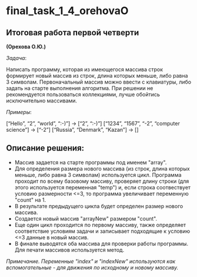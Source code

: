 # final_task_1_4_orehovaO
## Итоговая работа первой четверти
**(Орехова О.Ю.)**

*Задача*: 

Написать программу, которая из имеющегося массива строк формирует новый массив из строк, длина которых меньше, либо равна 3 символам. Первоначальный массив можно ввести с клавиатуры, либо задать на старте выполнения алгоритма. При решении не рекомендуется пользоваться коллекциями, лучше обойтись исключительно массивами.

*Примеры*:

[“Hello”, “2”, “world”, “:-)”] → [“2”, “:-)”]
[“1234”, “1567”, “-2”, “computer science”] → [“-2”]
[“Russia”, “Denmark”, “Kazan”] → []

## Описание решения:
- Массив задается на старте программы под именем "array".
- Для определения размера нового массива (из строк, длина которых меньше, либо равна 3 символам) используется цикл. Программа проходит по всему базовому массиву, проверяет длину строки (для этого используется переменная "temp") и, если строка соотвествует условию размерности <=3, то программа увеличивает переменную "count" на 1.
- В результате предыдущего цикла будет определен размер нового массива. 
- Создается новый массив "arrayNew" размером "count".
- Еще один цикл проходится по первому массиву, также определяет соответствие условиям задачи и записывает подходящие к условию <=3 данные в новый массив.
- В финале выводятся оба массива для проверки работы программы. Для печати массивов используется метод.

*Примечание. Переменные "index" и "indexNew" используются как вспомогательные - для движения по исходному и новому массиву.*